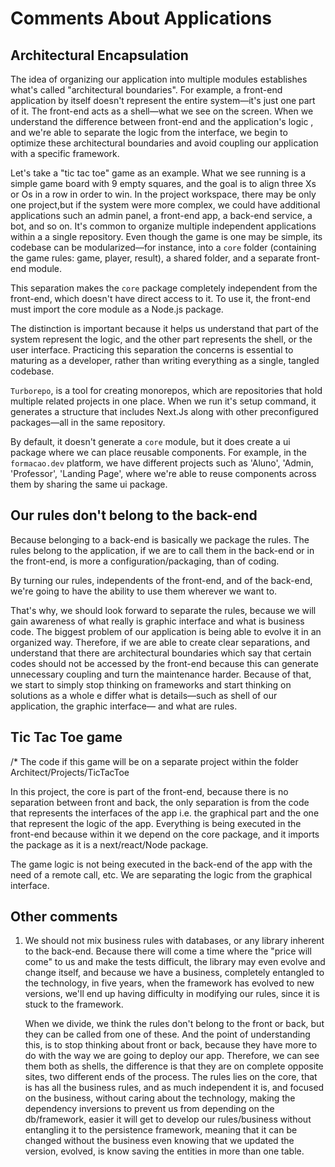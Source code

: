 # Comments About Applications

## Architectural Encapsulation

The idea of organizing our application into multiple modules establishes what's called "architectural boundaries". For
example, a front-end application by itself doesn't represent the entire system—it's just one part of it. The front-end acts
as a shell—what we see on the screen. When we understand the difference between front-end and the application's logic
, and we're able to separate the logic from the interface, we begin to optimize these architectural boundaries and avoid
coupling our application with a specific framework.

Let's take a "tic tac toe" game as an example. What we see running is a simple game board with 9 empty squares, and the
goal is to align three Xs or Os in a row in order to win. In the project workspace, there may be only one project,but if
the system were more complex, we could have additional applications such an admin panel, a front-end app, a back-end service,
a bot, and so on. It's common to organize multiple independent applications within a a single repository. Even though the
game is one may be simple, its codebase can be modularized—for instance, into a `core` folder (containing the game rules: game,
player, result), a shared folder, and a separate front-end module.

This separation makes the `core` package completely independent from the front-end, which doesn't have direct access to it.
To use it, the front-end must import the core module as a Node.js package.

The distinction is important because it helps us understand that part of the system represent the logic, and the other
part represents the shell, or the user interface. Practicing this separation the concerns is essential to maturing as a
developer, rather than writing everything as a single, tangled codebase.

`Turborepo`, is a tool for creating monorepos, which are repositories that hold multiple related projects in one place.
When we run it's setup command, it generates a structure that includes Next.Js along with other preconfigured packages—all
in the same repository.

By default, it doesn't generate a `core` module, but it does create a ui package where we can place reusable components.
For example, in the `formacao.dev` platform, we have different projects such as 'Aluno', 'Admin, 'Professor', 'Landing Page',
where we're able to reuse components across them by sharing the same ui package.

## Our rules don't belong to the back-end

Because belonging to a back-end is basically we package the rules. The rules belong to the application, if we are to call
them in the back-end or in the front-end, is more a configuration/packaging, than of coding.

By turning our rules, independents of the front-end, and of the back-end, we're going to have the ability to use them
wherever we want to.

That's why, we should look forward to separate the rules, because we will gain awareness of what really is graphic interface
and what is business code. The biggest problem of our application is being able to evolve it in an organized way. Therefore,
if we are able to create clear separations, and understand that there are architectural boundaries which say that certain
codes should not be accessed by the front-end because this can generate unnecessary coupling and turn the maintenance
harder. Because of that, we start to simply stop thinking on frameworks and start thinking on solutions as a whole e differ
what is details—such as shell of our application, the graphic interface— and what are rules.

## Tic Tac Toe game

/\* The code if this game will be on a separate project within the folder Architect/Projects/TicTacToe

In this project, the core is part of the front-end, because there is no separation between front and back, the only separation
is from the code that represents the interfaces of the app i.e. the graphical part and the one that represent the
logic of the app. Everything is being executed in the front-end because within it we depend on the core package, and it
imports the package as it is a next/react/Node package.

The game logic is not being executed in the back-end of the app with the need of a remote call, etc. We are separating the
logic from the graphical interface.

## Other comments

1. We should not mix business rules with databases, or any library inherent to the back-end. Because there will come a time
   where the "price will come" to us and make the tests difficult, the library may even evolve and change itself, and because
   we have a business, completely entangled to the technology, in five years, when the framework has evolved to new versions,
   we'll end up having difficulty in modifying our rules, since it is stuck to the framework.

   When we divide, we think the rules don't belong to the front or back, but they can be called from one of these. And the
   point of understanding this, is to stop thinking about front or back, because they have more to do with the way we are
   going to deploy our app. Therefore, we can see them both as shells, the difference is that they are on complete opposite
   sites, two different ends of the process. The rules lies on the core, that is has all the business rules, and as much
   independent it is, and focused on the business, without caring about the technology, making the dependency inversions
   to prevent us from depending on the db/framework, easier it will get to develop our rules/business without entangling
   it to the persistence framework, meaning that it can be changed without the business even knowing that we updated the
   version, evolved, is know saving the entities in more than one table.
